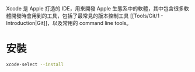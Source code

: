 Xcode 是 Apple 打造的 IDE，用來開發 Apple 生態系中的軟體，其中包含很多軟體開發時會用到的工具，包括了最常見的版本控制工具 [[Tools/Git/1 - Introduction|Git]]，以及常用的 command line tools。

# 安裝

```bash
xcode-select --install
```
